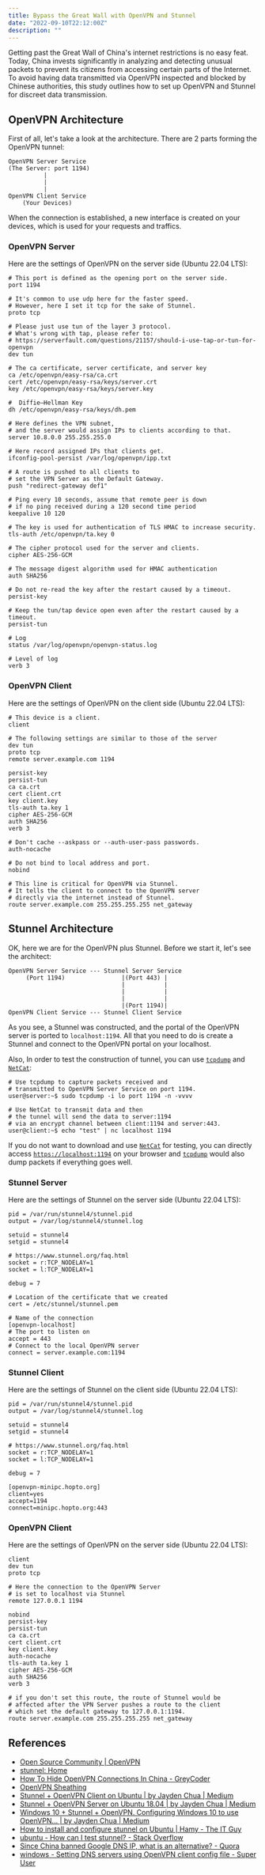 ```yaml
---
title: Bypass the Great Wall with OpenVPN and Stunnel
date: "2022-09-10T22:12:00Z"
description: ""
---
```


Getting past the Great Wall of China's internet restrictions is no easy feat. Today, China invests significantly in analyzing and detecting unusual packets to prevent its citizens from accessing certain parts of the Internet. To avoid having data transmitted via OpenVPN inspected and blocked by Chinese authorities, this study outlines how to set up OpenVPN and Stunnel for discreet data transmission.

## OpenVPN Architecture

First of all, let's take a look at the architecture. There are 2 parts forming the OpenVPN tunnel: 

```!
OpenVPN Server Service
(The Server: port 1194)
          |
          |
          |
OpenVPN Client Service
    (Your Devices)
```

When the connection is established, a new interface is created on your devices, which is used for your requests and traffics. 

### OpenVPN Server

Here are the settings of OpenVPN on the server side (Ubuntu 22.04 LTS): 

```shell!
# This port is defined as the opening port on the server side. 
port 1194

# It's common to use udp here for the faster speed. 
# However, here I set it tcp for the sake of Stunnel. 
proto tcp

# Please just use tun of the layer 3 protocol. 
# What's wrong with tap, please refer to: 
# https://serverfault.com/questions/21157/should-i-use-tap-or-tun-for-openvpn
dev tun

# The ca certificate, server certificate, and server key
ca /etc/openvpn/easy-rsa/ca.crt
cert /etc/openvpn/easy-rsa/keys/server.crt
key /etc/openvpn/easy-rsa/keys/server.key

#  Diffie–Hellman Key
dh /etc/openvpn/easy-rsa/keys/dh.pem

# Here defines the VPN subnet, 
# and the server would assign IPs to clients according to that. 
server 10.8.0.0 255.255.255.0

# Here record assigned IPs that clients get. 
ifconfig-pool-persist /var/log/openvpn/ipp.txt

# A route is pushed to all clients to 
# set the VPN Server as the Default Gateway. 
push "redirect-gateway def1"

# Ping every 10 seconds, assume that remote peer is down 
# if no ping received during a 120 second time period
keepalive 10 120

# The key is used for authentication of TLS HMAC to increase security. 
tls-auth /etc/openvpn/ta.key 0

# The cipher protocol used for the server and clients. 
cipher AES-256-GCM

# The message digest algorithm used for HMAC authentication
auth SHA256

# Do not re-read the key after the restart caused by a timeout. 
persist-key

# Keep the tun/tap device open even after the restart caused by a timeout. 
persist-tun

# Log
status /var/log/openvpn/openvpn-status.log

# Level of log
verb 3
```

### OpenVPN Client

Here are the settings of OpenVPN on the client side (Ubuntu 22.04 LTS): 

```shell!
# This device is a client. 
client

# The following settings are similar to those of the server
dev tun
proto tcp
remote server.example.com 1194

persist-key
persist-tun
ca ca.crt
cert client.crt
key client.key
tls-auth ta.key 1
cipher AES-256-GCM
auth SHA256
verb 3

# Don't cache --askpass or --auth-user-pass passwords.
auth-nocache

# Do not bind to local address and port.
nobind

# This line is critical for OpenVPN via Stunnel. 
# It tells the client to connect to the OpenVPN server 
# directly via the internet instead of Stunnel. 
route server.example.com 255.255.255.255 net_gateway
```

<!-- ### Stunnel Client on Windows 11

#### OpenVPN Configuration

```shell!
```

### OpenVPN Client on Android 12

#### OpenVPN Configuration

```shell!
```

### OpenVPN Client on iOS 15.6

#### OpenVPN Configuration

```shell!
``` -->

## Stunnel Architecture

OK, here we are for the OpenVPN plus Stunnel. Before we start it, let's see the architect: 

```!
OpenVPN Server Service --- Stunnel Server Service
     (Port 1194)                |(Port 443) |
                                |           |
                                |           |
                                |           |
                                |(Port 1194)|
OpenVPN Client Service --- Stunnel Client Service
```

As you see, a Stunnel was constructed, and the portal of the OpenVPN server is ported to `localhost:1194`. All that you need to do is create a Stunnel and connect to the OpenVPN portal on your localhost. 

Also, In order to test the construction of tunnel, you can use [`tcpdump`](https://www.tcpdump.org/) and [`NetCat`](https://nmap.org/ncat/): 

```shell!
# Use tcpdump to capture packets received and 
# transmitted to OpenVPN Server Service on port 1194. 
user@server:~$ sudo tcpdump -i lo port 1194 -n -vvvv

# Use NetCat to transmit data and then 
# the tunnel will send the data to server:1194 
# via an encrypt channel between client:1194 and server:443. 
user@client:~$ echo "test" | nc localhost 1194
```

If you do not want to download and use [`NetCat`](https://nmap.org/ncat/) for testing, you can directly access [`https://localhost:1194`](https://localhost:1194) on your browser and [`tcpdump`](https://www.tcpdump.org/) would also dump packets if everything goes well. 

<!-- https://studentonline.pixnet.net/blog/post/147423964  
https://blog.csdn.net/hou09tian/article/details/100806600  
https://blog.gtwang.org/linux/linux-utility-netcat-examples/   -->

### Stunnel Server

Here are the settings of Stunnel on the server side (Ubuntu 22.04 LTS): 

```shell!
pid = /var/run/stunnel4/stunnel.pid
output = /var/log/stunnel4/stunnel.log

setuid = stunnel4
setgid = stunnel4

# https://www.stunnel.org/faq.html
socket = r:TCP_NODELAY=1
socket = l:TCP_NODELAY=1

debug = 7

# Location of the certificate that we created
cert = /etc/stunnel/stunnel.pem

# Name of the connection
[openvpn-localhost]
# The port to listen on
accept = 443
# Connect to the local OpenVPN server
connect = server.example.com:1194
```

### Stunnel Client

Here are the settings of Stunnel on the client side (Ubuntu 22.04 LTS): 

```shell!
pid = /var/run/stunnel4/stunnel.pid
output = /var/log/stunnel4/stunnel.log

setuid = stunnel4
setgid = stunnel4

# https://www.stunnel.org/faq.html
socket = r:TCP_NODELAY=1
socket = l:TCP_NODELAY=1

debug = 7

[openvpn-minipc.hopto.org]
client=yes
accept=1194
connect=minipc.hopto.org:443
```

### OpenVPN Client

Here are the settings of OpenVPN on the server side (Ubuntu 22.04 LTS): 

```shell!
client
dev tun
proto tcp

# Here the connection to the OpenVPN Server 
# is set to localhost via Stunnel
remote 127.0.0.1 1194

nobind
persist-key
persist-tun
ca ca.crt
cert client.crt
key client.key
auth-nocache
tls-auth ta.key 1
cipher AES-256-GCM
auth SHA256
verb 3

# if you don't set this route, the route of Stunnel would be 
# affected after the VPN Server pushes a route to the client 
# which set the default gateway to 127.0.0.1:1194. 
route server.example.com 255.255.255.255 net_gateway
```

<!-- ### Stunnel Client on Windows 11

#### Stunnel Configuration

```shell!
```

#### OpenVPN Configuration

```shell!
``` -->

## References

* [Open Source Community | OpenVPN](https://openvpn.net/community/)
* [stunnel: Home](https://www.stunnel.org/)
* [How To Hide OpenVPN Connections In China - GreyCoder](https://greycoder.com/openvpn-china/)
* [OpenVPN Sheathing](https://silvenga.com/openvpn-sheathing/)
* [Stunnel + OpenVPN Client on Ubuntu | by Jayden Chua | Medium](https://jayden-chua.medium.com/stunnel-openvpn-client-on-ubuntu-d10c355ad129)
* [Stunnel + OpenVPN Server on Ubuntu 18.04 | by Jayden Chua | Medium](https://jayden-chua.medium.com/stunnel-openvpn-server-on-ubuntu-18-04-1837eaf2077d)
* [Windows 10 + Stunnel + OpenVPN. Configuring Windows 10 to use OpenVPN… | by Jayden Chua | Medium](https://jayden-chua.medium.com/windows-10-stunnel-openvpn-cf5c5327c79f)
* [How to install and configure stunnel on Ubuntu | Hamy - The IT Guy](https://hamy.io/post/0012/how-to-install-and-configure-stunnel-on-ubuntu/)
* [ubuntu - How can I test stunnel? - Stack Overflow](https://stackoverflow.com/questions/20194298/how-can-i-test-stunnel)
* [Since China banned Google DNS IP, what is an alternative? - Quora](https://www.quora.com/Since-China-banned-Google-DNS-IP-what-is-an-alternative)
* [windows - Setting DNS servers using OpenVPN client config file - Super User](https://superuser.com/questions/637579/setting-dns-servers-using-openvpn-client-config-file)